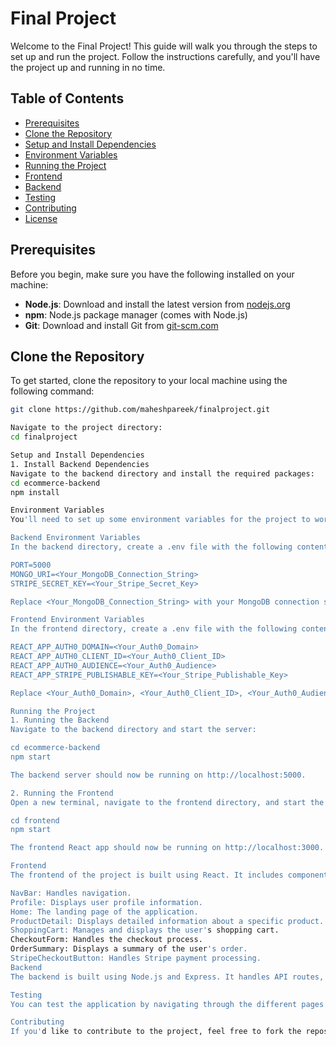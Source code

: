 # Final Project

Welcome to the Final Project! This guide will walk you through the steps to set up and run the project. Follow the instructions carefully, and you'll have the project up and running in no time.

## Table of Contents

- [Prerequisites](#prerequisites)
- [Clone the Repository](#clone-the-repository)
- [Setup and Install Dependencies](#setup-and-install-dependencies)
- [Environment Variables](#environment-variables)
- [Running the Project](#running-the-project)
- [Frontend](#frontend)
- [Backend](#backend)
- [Testing](#testing)
- [Contributing](#contributing)
- [License](#license)

## Prerequisites

Before you begin, make sure you have the following installed on your machine:

- **Node.js**: Download and install the latest version from [nodejs.org](https://nodejs.org/)
- **npm**: Node.js package manager (comes with Node.js)
- **Git**: Download and install Git from [git-scm.com](https://git-scm.com/)

## Clone the Repository

To get started, clone the repository to your local machine using the following command:

```bash
git clone https://github.com/maheshpareek/finalproject.git

Navigate to the project directory:
cd finalproject

Setup and Install Dependencies
1. Install Backend Dependencies
Navigate to the backend directory and install the required packages:
cd ecommerce-backend
npm install

Environment Variables
You'll need to set up some environment variables for the project to work correctly. Create a .env file in both the backend and frontend directories.

Backend Environment Variables
In the backend directory, create a .env file with the following content:

PORT=5000
MONGO_URI=<Your_MongoDB_Connection_String>
STRIPE_SECRET_KEY=<Your_Stripe_Secret_Key>

Replace <Your_MongoDB_Connection_String> with your MongoDB connection string and <Your_Stripe_Secret_Key> with your Stripe secret key.

Frontend Environment Variables
In the frontend directory, create a .env file with the following content:

REACT_APP_AUTH0_DOMAIN=<Your_Auth0_Domain>
REACT_APP_AUTH0_CLIENT_ID=<Your_Auth0_Client_ID>
REACT_APP_AUTH0_AUDIENCE=<Your_Auth0_Audience>
REACT_APP_STRIPE_PUBLISHABLE_KEY=<Your_Stripe_Publishable_Key>

Replace <Your_Auth0_Domain>, <Your_Auth0_Client_ID>, <Your_Auth0_Audience>, and <Your_Stripe_Publishable_Key> with your respective Auth0 and Stripe credentials.

Running the Project
1. Running the Backend
Navigate to the backend directory and start the server:

cd ecommerce-backend
npm start

The backend server should now be running on http://localhost:5000.

2. Running the Frontend
Open a new terminal, navigate to the frontend directory, and start the React application:

cd frontend
npm start

The frontend React app should now be running on http://localhost:3000.

Frontend
The frontend of the project is built using React. It includes components such as:

NavBar: Handles navigation.
Profile: Displays user profile information.
Home: The landing page of the application.
ProductDetail: Displays detailed information about a specific product.
ShoppingCart: Manages and displays the user's shopping cart.
CheckoutForm: Handles the checkout process.
OrderSummary: Displays a summary of the user's order.
StripeCheckoutButton: Handles Stripe payment processing.
Backend
The backend is built using Node.js and Express. It handles API routes, user authentication, and interactions with the MongoDB database. The backend also integrates with Stripe for payment processing.

Testing
You can test the application by navigating through the different pages and performing actions such as adding items to the cart, checking out, and viewing order summaries.

Contributing
If you'd like to contribute to the project, feel free to fork the repository and submit a pull request. Please make sure to follow the code style and include relevant tests.


